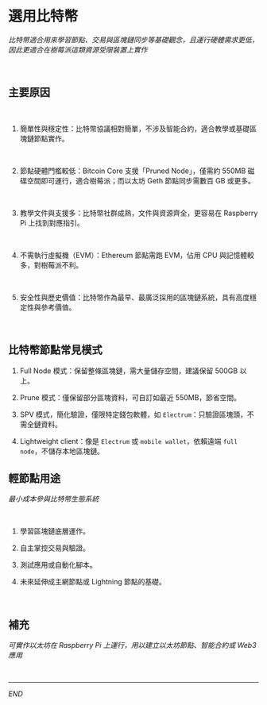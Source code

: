 # 選用比特幣

_比特幣適合用來學習節點、交易與區塊鏈同步等基礎觀念，且運行硬體需求更低，因此更適合在樹莓派這類資源受限裝置上實作_

<br>

## 主要原因

<br>

1. 簡單性與穩定性：比特幣協議相對簡單，不涉及智能合約，適合教學或基礎區塊鏈節點實作。

<br>

2. 節點硬體門檻較低：Bitcoin Core 支援「Pruned Node」，僅需約 550MB 磁碟空間即可運行，適合樹莓派；而以太坊 Geth 節點同步需數百 GB 或更多。

<br>

3. 教學文件與支援多：比特幣社群成熟，文件與資源齊全，更容易在 Raspberry Pi 上找到對應指引。

<br>

4. 不需執行虛擬機（EVM）：Ethereum 節點需跑 EVM，佔用 CPU 與記憶體較多，對樹莓派不利。

<br>

5. 安全性與歷史價值：比特幣作為最早、最廣泛採用的區塊鏈系統，具有高度穩定性與參考價值。

<br>

## 比特幣節點常見模式

1. Full Node 模式：保留整條區塊鏈，需大量儲存空間，建議保留 500GB 以上。

2. Prune 模式：僅保留部分區塊資料，可自訂如最近 550MB，節省空間。

3. SPV 模式，簡化驗證，僅限特定錢包軟體，如 `Electrum`：只驗證區塊頭，不需全鏈資料。

4. Lightweight client：像是 `Electrum` 或 `mobile wallet`，依賴遠端 `full node`，不儲存本地區塊鏈。

## 輕節點用途

_最小成本參與比特幣生態系統_

<br>

1. 學習區塊鏈底層運作。

2. 自主掌控交易與驗證。

3. 測試應用或自動化腳本。

4. 未來延伸成主網節點或 Lightning 節點的基礎。

<br>

## 補充

_可實作以太坊在 Raspberry Pi 上運行，用以建立以太坊節點、智能合約或 Web3 應用_

<br>

___

_END_